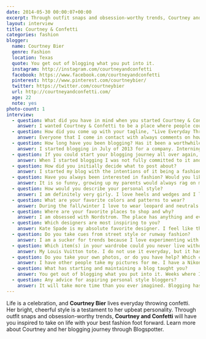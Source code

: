 ```yaml
---
date: 2014-05-30 00:00:07+00:00
excerpt: Through outfit snaps and obsession-worthy trends, Courtney and Confetti will have you inspired to take on life with your best fashion foot forward.
layout: interview
title: Courtney & Confetti
categories: fashion
blogger:
  name: Courtney Bier
  genre: Fashion
  location: Texas
  quote: You get out of blogging what you put into it.
  instagram: http://instagram.com/courtneyandconfetti
  facebook: https://www.facebook.com/courtneyandconfetti
  pinterest: http://www.pinterest.com/courtneybier/
  twitter: https://twitter.com/courtneybier
  url: http://courtneyandconfetti.com/
  age: 22
  note: yes
photo-count: 1
interview:
  - question: What did you have in mind when you started Courtney & Confetti?
    answer: I wanted Courtney & Confetti to be a place where people could be inspired. I wanted a place to showcase all of the items in my closet that I love, and to share all of my favorite brands and stores with fellow fashionistas!
  - question: How did you come up with your tagline, "Live Everyday Throwing Confetti"?
    answer: Everyone that I come in contact with always comments on how happy I am. A long time ago I made a habit of being in a good mood and not worrying about the small stuff. My hope for everyone is that they can live their life in such a way and, live everyday as if they were throwing confetti.
  - question: How long have you been blogging? Has it been a worthwhile endeavor so far?
    answer: I started blogging in July of 2013 for a company. Interning for them is what sparked my interest in blogging and is what lead me to start Courtney & Confetti. I have been blogging for almost a year and I can say that it has become more than I ever imagined it would be. I had been searching for what felt like the longest time to figure out what I was good at, blogging gave that to me and has fulfilled me in more ways than I could have ever dreamed.
  - question: If you could start your blogging journey all over again, would you change anything?
    answer: When I started blogging I was not fully committed to it and did not know everything that it took to be successful. I started blogging and thought that I knew everything there was to know but I was truly so clueless. I have come a long way from then though, thankfully! I would have learned the ins and outs of blogging before I started, instead of trying to teach myself while also maintaining Courtney & Confetti.
  - question: How did you initially decide what to post about?
    answer: I started my blog with the intentions of it being a fashion blog and knew that I wanted to share all of my favorite pieces in my closet with my viewers, what I was going to post about was actually the one thing I was certain of when I started.
  - question: Have you always been interested in fashion? Would you like to explore any other aspects of the industry?
    answer: It is so funny, growing up my parents would always rag on me and say that I was “addicted to clothes” or “all you ever want to do is go shopping”. I was never into sports or crazy about school but I always loved clothes and outfit collaborating. I currently do merchandising, marketing and styling for a company in the town that I go to school at and absolutely love it! If I could do anything in the fashion industry, it would be to have my own line of apparel and accessories.
  - question: How would you describe your personal style?
    answer: I am definitely very girly. I love heels and wedges and I love getting dressed up. I believe that a good lip color is the best accessory. Anything that is full of bright colors- I want it!
  - question: What are your favorite colors and patterns to wear?
    answer: During the fall/winter I love to wear leopard and neutrals. In the spring/summer I go for pinks and white and anything with stripes.
  - question: Where are your favorite places to shop and why?
    answer: I am obsessed with Nordstrom. The place has anything and everything that you could ever need (or want!). I could easily live inside a Nordstrom and forever be a happy girl.
  - question: Which designers are most inspiring to you?
    answer: Kate Spade is my absolute favorite designer. I feel like the whole image of her brand was based around myself. Everything about Kate Spade from her patterns to her famous quotes like "eat cake for breakfast", represent exactly who I am.
  - question: Do you take cues from street style or runway fashion?
    answer: I am a sucker for trends because I love experimenting with new things. Since most things on runaway are typically high-end designers, I would say I focus more on street style.
  - question: Which item(s) in your wardrobe could you never live without?
    answer: My Louis Vuitton tote. I do not use it everyday, but it has saved my life a time or two. If you are going to get a Louis, the Neverfull is without a doubt, your go to.
  - question: Do you take your own photos, or do you have help? Which camera would you recommend?
    answer: I have other people take my pictures for me. I have a Nikon DX with a 50mm lens and I love it!
  - question: What has starting and maintaining a blog taught you?
    answer: You get out of blogging what you put into it. Weeks where I spend a lot of time working on my blog, something exciting happens. On the weeks where I have a lot going on with school and do not spend as much time on it, I typically do not get the rewards that it brings. Having a blog has also taught me to stay true to myself, and what I like. Blogging has taught me to not let people’s criticism get you down or stop you from doing what your heart desires, chances are, they are not doing what you are doing and they have no idea what goes into it.
  - question: Any advice for aspiring personal style bloggers?
    answer: It will take more time than you ever imagined. Blogging has truly become my life (no complaints), and you will not get the benefits of blogging if you do not spend a good amount of your time on it. The beginning phases of blogging can get frustrating but everything is a learning process and well worth it. I am a year into blogging and feel like I still have so much to learn.
---
```


Life is a celebration, and **Courtney Bier** lives everyday throwing confetti. Her bright, cheerful style is a testament to her upbeat personality. Through outfit snaps and obsession-worthy trends, **Courtney and Confetti** will have you inspired to take on life with your best fashion foot forward. Learn more about Courtney and her blogging journey through Blogspotter.